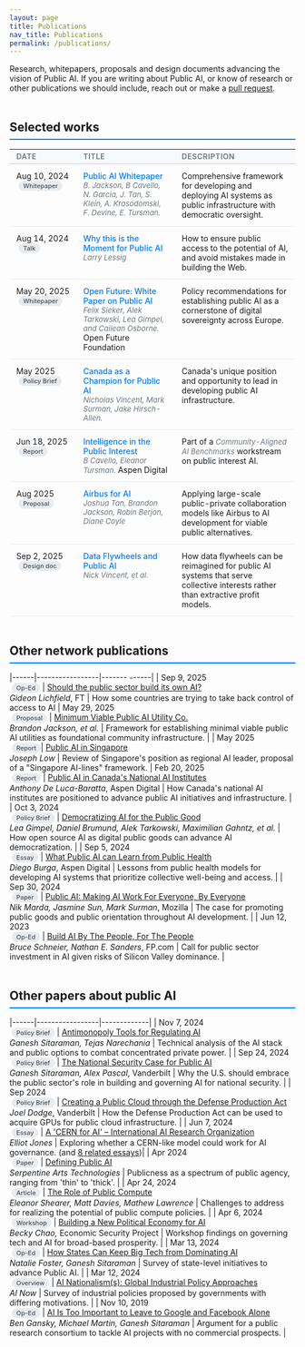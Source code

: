 ```yaml
---
layout: page
title: Publications
nav_title: Publications
permalink: /publications/
---
```


Research, whitepapers, proposals and design documents advancing the vision of Public AI. If you are writing about Public AI, or know of research or other publications we should include, reach out or make a [pull request](https://github.com/forpublicai/publicai.network/blob/main/publications.md).

<style>
/* Clean table styling */
table { 
  border-spacing: 0; 
  width: 100%; 
  margin-bottom: 2rem; 
}

table td, table th { 
  padding: 12px; 
  font-size: 14px; 
  border-bottom: 1px solid #e9ecef; 
  vertical-align: top;
}

/* Column widths */
table th:first-child, table td:first-child { 
  width: 12%; 
  white-space: nowrap;
}
table th:nth-child(2), table td:nth-child(2) { 
  width: 40%; 
}
table th:nth-child(3), table td:nth-child(3) { 
  width: 48%; 
}

/* Header styling */
table th { 
  text-align: left; 
  font-weight: 600; 
  font-size: 13px; 
  text-transform: uppercase;
  letter-spacing: 0.5px;
  color: #6c757d;
  border-bottom: 2px solid #dee2e6; 
  background: #f8f9fa; 
  padding: 4px 4px 4px 12px;
}

/* Row hover effect */
table tr:hover td {
  background-color: #f8f9fa;
}

/* Section headers */
h2 { 
  margin-top: 3rem; 
  margin-bottom: 1rem; 
  color: #1a1a1a; 
  padding-bottom: 0.5rem;
  border-bottom: 2px solid #007bff;
}

/* Tag styling */
.tag { 
  display: inline-block; 
  padding: 2px 8px; 
  background: #e9ecef; 
  color: #495057; 
  border-radius: 12px; 
  font-size: 11px; 
  font-weight: 500; 
  margin-left: 4px; 
}

/* Links in tables */
table a {
  color: #007bff;
  text-decoration: none;
  font-weight: 500;
}
table a:hover {
  text-decoration: underline;
}

/* Authors styling */
table em {
  color: #6c757d;
  font-size: 13px;
}

/* Mobile responsiveness */
@media (max-width: 768px) {
  table { font-size: 13px; }
  table td, table th { padding: 8px; }
  
  /* Hide description column on mobile */
  table th:nth-child(3), 
  table td:nth-child(3) { 
    display: none; 
  }
  
  /* Adjust column widths for mobile */
  table th:first-child, 
  table td:first-child { 
    width: 25%; 
  }
  
  table th:nth-child(2), 
  table td:nth-child(2) { 
    width: 75%; 
  }
}
</style>

## Selected works

| Date | Title | Description |
|------|-----------------|-------------|
| Aug 10, 2024<br><span class="tag">Whitepaper</span> | [Public AI Whitepaper](https://drive.google.com/file/d/1bcCPdRHyUGFB23--6wn4j1f9mRgdG2QF)<br>*B. Jackson, B Cavello, N. Garcia, J. Tan, S. Klein, A. Krasodomski, F. Devine, E. Tursman.* | Comprehensive framework for developing and deploying AI systems as public infrastructure with democratic oversight. |
| Aug 14, 2024<br><span class="tag">Talk</span> | [Why this is the Moment for Public AI](https://www.youtube.com/watch?v=uzQDeYV1RJQ)<br>*Larry Lessig* | How to ensure public access to the potential of AI, and avoid mistakes made in building the Web. |
| May 20, 2025<br><span class="tag">Whitepaper</span> | [Open Future: White Paper on Public AI](https://openfuture.eu/publication/white-paper-on-public-ai/)<br>*Felix Sieker, Alek Tarkowski, Lea Gimpel, and Cailean Osborne.* Open Future Foundation| Policy recommendations for establishing public AI as a cornerstone of digital sovereignty across Europe. |
| May 2025<br><span class="tag">Policy Brief</span> | [Canada as a Champion for Public AI](https://www.nickmvincent.com/static/canada_publicai.pdf)<br>*Nicholas Vincent, Mark Surman, Jake Hirsch-Allen.* | Canada's unique position and opportunity to lead in developing public AI infrastructure. |
| Jun 18, 2025<br><span class="tag">Report</span> | [Intelligence in the Public Interest](https://www.aspendigital.org/report/intelligence-in-the-public-interest/)<br>*B Cavello, Eleanor Tursman.* Aspen Digital | Part of a *Community-Aligned AI Benchmarks* workstream on public interest AI. |
| Aug 2025<br><span class="tag">Proposal</span> | [Airbus for AI](https://docs.google.com/document/d/1JpWpcIs-ClzJdhzGOv0vkozyjlGPMdGiIMyj7EenlbA)<br>*Joshua Tan, Brandon Jackson, Robin Berjon, Diane Coyle* | Applying large-scale public-private collaboration models like Airbus to AI development for viable public alternatives. |
| Sep 2, 2025<br><span class="tag">Design doc</span> | [Data Flywheels and Public AI](https://nickmvincent.github.io/pai-flywheel-mini-book-2/)<br>*Nick Vincent, et al.* | How data flywheels can be reimagined for public AI systems that serve collective interests rather than extractive profit models. |

## Other network publications

|------|-----------------|------- ------|
| Sep 9, 2025<br><span class="tag">Op-Ed</span> | [Should the public sector build its own AI?](https://www.ft.com/content/686252f6-6d3d-40ec-bb2b-132d4fafb198)<br>*Gideon Lichfield*, FT | How some countries are trying to take back control of access to AI
| May 29, 2025<br><span class="tag">Proposal</span> | [Minimum Viable Public AI Utility Co.](https://docs.google.com/document/d/1OXAiQ2Ucmgq8fFDzGFcksQUbhIKrQvTIFEaq28_4VSM/)<br>*Brandon Jackson, et al.* | Framework for establishing minimal viable public AI utilities as foundational community infrastructure. |
| May 2025<br><span class="tag">Report</span>| [Public AI in Singapore]()<br>*Joseph Low*  | Review of Singapore's position as regional AI leader, proposal of a "Singapore AI-lines" framework. 
| Feb 20, 2025<br><span class="tag">Report</span> | [Public AI in Canada's National AI Institutes](https://www.aspendigital.org/blog/public-ai-in-canadas-national-ai-institutes/)<br>*Anthony De Luca-Baratta*, Aspen Digital | How Canada's national AI institutes are positioned to advance public AI initiatives and infrastructure. |
| Oct 3, 2024<br><span class="tag">Policy Brief</span> | [Democratizing AI for the Public Good](https://openfuture.eu/publication/democratizing-ai-for-the-public-good/)<br>*Lea Gimpel, Daniel Brumund, Alek Tarkowski, Maximilian Gahntz, et al.* | How open source AI as digital public goods can advance AI democratization. |
| Sep 5, 2024<br><span class="tag">Essay</span> | [What Public AI can Learn from Public Health](https://www.aspendigital.org/blog/a-healthier-outlook-on-ai/)<br>*Diego Burga*, Aspen Digital | Lessons from public health models for developing AI systems that prioritize collective well-being and access. |
| Sep 30, 2024<br><span class="tag">Paper</span> | [Public AI: Making AI Work For Everyone, By Everyone](https://www.mozillafoundation.org/en/research/library/public-ai/)<br>*Nik Marda, Jasmine Sun, Mark Surman*, Mozilla | The case for promoting public goods and public orientation throughout AI development. |
| Jun 12, 2023<br><span class="tag">Op-Ed</span> | [Build AI By The People, For The People](https://foreignpolicy.com/2023/06/12/ai-regulation-technology-us-china-eu-governance/)<br>*Bruce Schneier, Nathan E. Sanders*, FP.com | Call for public sector investment in AI given risks of Silicon Valley dominance. |

## Other papers about public AI

|------|-----------------|-------------|
| Nov 7, 2024<br><span class="tag">Policy Brief</span> | [Antimonopoly Tools for Regulating AI](https://yalelawandpolicy.org/antimonopoly-approach-governing-artificial-intelligence)<br>*Ganesh Sitaraman, Tejas Narechania* | Technical analysis of the AI stack and public options to combat concentrated private power. |
| Sep 24, 2024<br><span class="tag">Policy Brief</span> | [The National Security Case for Public AI](https://cdn.vanderbilt.edu/vu-URL/wp-content/uploads/sites/412/2024/09/27201409/VPA-Paper-National-Security-Case-for-AI.pdf)<br>*Ganesh Sitaraman, Alex Pascal*, Vanderbilt | Why the U.S. should embrace the public sector's role in building and governing AI for national security. |
| Sep 2024<br><span class="tag">Policy Brief</span> | [Creating a Public Cloud through the Defense Production Act](https://cdn.vanderbilt.edu/vu-URL/wp-content/uploads/sites/412/2024/09/27135238/VPA-Paper-DPA-Public-Cloud.pdf)<br>*Joel Dodge*, Vanderbilt | How the Defense Production Act can be used to acquire GPUs for public cloud infrastructure. |
| Jun 7, 2024<br><span class="tag">Essay</span> | [A 'CERN for AI' – International AI Research Organization](https://www.chathamhouse.org/2024/06/artificial-intelligence-and-challenge-global-governance/02-cern-ai-what-might-international)<br>*Elliot Jones* | Exploring whether a CERN-like model could work for AI governance. (and [8 related essays](https://www.chathamhouse.org/2024/06/artificial-intelligence-and-challenge-global-governance))|
| Apr 2024<br><span class="tag">Paper</span> | [Defining Public AI](https://reader.futureartecosystems.org/briefing/fae4/defining-public-ai)<br>*Serpentine Arts Technologies* | Publicness as a spectrum of public agency, ranging from 'thin' to 'thick'. |
| Apr 24, 2024<br><span class="tag">Article</span> | [The Role of Public Compute](https://www.adalovelaceinstitute.org/blog/the-role-of-public-compute/)<br>*Eleanor Shearer, Matt Davies, Mathew Lawrence* | Challenges to address for realizing the potential of public compute policies. |
| Apr 6, 2024<br><span class="tag">Workshop</span> | [Building a New Political Economy for AI](https://economicsecurityproject.org/resource/building-a-new-political-economy-for-ai/)<br>*Becky Chao,* Economic Security Project | Workshop findings on governing tech and AI for broad-based prosperity. |
| Mar 13, 2024<br><span class="tag">Op-Ed</span> | [How States Can Keep Big Tech from Dominating AI](https://www.politico.com/news/magazine/2024/03/13/states-big-tech-ai-00146338)<br>*Natalie Foster, Ganesh Sitaraman* | Survey of state-level initiatives to advance Public AI. |
| Mar 12, 2024<br><span class="tag">Overview</span> | [AI Nationalism(s): Global Industrial Policy Approaches](https://ainowinstitute.org/publications/research/ai-nationalisms-global-industrial-policy-approaches-to-ai)<br>*AI Now* | Survey of industrial policies proposed by governments with differing motivations. |
| Nov 10, 2019<br><span class="tag">Op-Ed</span> | [AI Is Too Important to Leave to Google and Facebook Alone](https://www.nytimes.com/2019/11/10/opinion/artificial-intelligence-facebook-google.html)<br>*Ben Gansky, Michael Martin, Ganesh Sitaraman* | Argument for a public research consortium to tackle AI projects with no commercial prospects. |


<!--  ## Test section -->
